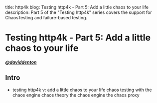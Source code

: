 title: http4k blog: Testing http4k - Part 5: Add a little chaos to your life
description: Part 5 of the "Testing http4k" series covers the support for ChaosTesting and failure-based testing.

# Testing http4k - Part 5: Add a little chaos to your life

##### [@daviddenton][github] 

## Intro
- testing http4k v: add a little chaos to your life
    chaos testing with the chaos engine
    chaos theory
    the chaos engine
    the chaos proxy

[github]: http://github.com/daviddenton
[http4k]: https://http4k.org
